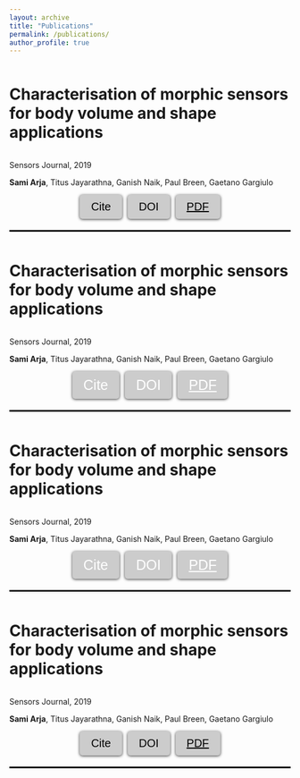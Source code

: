 ```yaml
---
layout: archive
title: "Publications"
permalink: /publications/
author_profile: true
---
```


<div style="display: flex; align-items: center;">
  <h1 style="font-size: 28px;">Characterisation of morphic sensors for body volume and shape applications</h1>
  <!-- <img src="/images/paper1.png" style="width: 300px; height: 300px; margin-left: 20px;"> -->
</div>


<p>Sensors Journal, 2019</p>
<p><strong>Sami Arja</strong>, Titus Jayarathna, Ganish Naik, Paul Breen, Gaetano Gargiulo</p>

<style>
  .button-container {
    display: flex;
    justify-content: center;
    gap: 10px;
    margin-bottom: 20px;
  }
  .button {
    background-color: green;
    border: none;
    color: black;
    padding: 8px 16px;
    text-align: center;
    text-decoration: none;
    display: inline-block;
    font-size: 18px;
    margin: 0;
    cursor: pointer;
    border-radius: 5px;
    transition: background-color 0.3s ease;
    box-shadow: 0px 1px 5px rgba(0, 0, 0, 0.8);
  }
  .button:hover {
    background-color: #006400;
  }
  .button:active {
    box-shadow: inset 0px 1px 5px rgba(0, 0, 0, 0.2);
  }
  .button a {
    color: black;
  }
</style>

<script>
  function copyDOI() {
    var doiLink = "https://doi.org/10.3390/s20010090";
    copyToClipboard(doiLink);
  }
  function copyToClipboard(text) {
    var textarea = document.createElement("textarea");
    textarea.value = text;
    document.body.appendChild(textarea);
    textarea.select();
    document.execCommand("copy");
    document.body.removeChild(textarea);
    alert("Copied to clipboard: " + text);
  }
</script>

<div class="button-container">
  <button class="button" onclick="copyToClipboard('Text to be copied')" style="color: black; font-size: 20px;">Cite</button>
  <button class="button" onclick="copyDOI()" style="color: black; font-size: 20px;">DOI</button>
  <button class="button"><a href="https://pdfs.semanticscholar.org/5b6f/de4216f65d88bff0b6bbce2c31b687d410a1.pdf?_gl=1*11wka38*_ga*NjkwMDkyNDczLjE2ODIyNTY1Nzk.*_ga_H7P4ZT52H5*MTY4MjY1MTMwMC41LjAuMTY4MjY1MTY1OS4wLjAuMA" style="color: black; font-size: 20px;">PDF</a></button>
  <!-- <button class="button"><a href="https://example.com">Code</a></button> -->
</div>

<hr style="border:1px solid black">





<div style="display: flex; align-items: center;">
  <h1 style="font-size: 28px;">Characterisation of morphic sensors for body volume and shape applications</h1>
  <!-- <img src="/images/paper1.png" style="width: 300px; height: 300px; margin-left: 20px;"> -->
</div>


<p>Sensors Journal, 2019</p>
<p><strong>Sami Arja</strong>, Titus Jayarathna, Ganish Naik, Paul Breen, Gaetano Gargiulo</p>

<style>
  .button-container {
    display: flex;
    justify-content: center;
    gap: 10px;
    margin-bottom: 20px;
  }
  .button {
    background-color: #cccccc;
    border: none;
    color: white;
    padding: 10px 20px;
    text-align: center;
    text-decoration: none;
    display: inline-block;
    font-size: 25px;
    margin: 0;
    cursor: pointer;
    border-radius: 5px;
    transition: background-color 0.3s ease;
    box-shadow: 0px 1px 5px rgba(0, 0, 0, 0.8);
  }
  .button:hover {
    background-color: #999999;
  }
  .button:active {
    box-shadow: inset 0px 1px 5px rgba(0, 0, 0, 0.2);
  }
  .button a {
    color: white;
  }
</style>

<script>
  function copyDOI() {
    var doiLink = "https://doi.org/10.3390/s20010090";
    copyToClipboard(doiLink);
  }
  function copyCitation() {
    fetch('characterisation_fabric_band.bib')
      .then(response => response.text())
      .then(text => {
        copyToClipboard(text);
      })
      .catch(error => console.log(error));
  }
  function copyToClipboard(text) {
    var textarea = document.createElement("textarea");
    textarea.value = text;
    document.body.appendChild(textarea);
    textarea.select();
    document.execCommand("copy");
    document.body.removeChild(textarea);
    alert("Copied to clipboard: " + text);
  }
</script>

<div class="button-container">
  <button class="button" onclick="copyCitation()">Cite</button>
  <button class="button" onclick="copyDOI()">DOI</button>
  <button class="button"><a href="https://pdfs.semanticscholar.org/5b6f/de4216f65d88bff0b6bbce2c31b687d410a1.pdf?_gl=1*11wka38*_ga*NjkwMDkyNDczLjE2ODIyNTY1Nzk.*_ga_H7P4ZT52H5*MTY4MjY1MTMwMC41LjAuMTY4MjY1MTY1OS4wLjAuMA">PDF</a></button>
  <!-- <button class="button"><a href="https://example.com">Code</a></button> -->
</div>


<hr style="border:1px solid black">




<div style="display: flex; align-items: center;">
  <h1 style="font-size: 28px;">Characterisation of morphic sensors for body volume and shape applications</h1>
  <!-- <img src="/images/paper1.png" style="width: 300px; height: 300px; margin-left: 20px;"> -->
</div>


<p>Sensors Journal, 2019</p>
<p><strong>Sami Arja</strong>, Titus Jayarathna, Ganish Naik, Paul Breen, Gaetano Gargiulo</p>

<style>
  .button-container {
    display: flex;
    justify-content: center;
    gap: 10px;
    margin-bottom: 20px;
  }
  .button {
    background-color: #cccccc;
    border: none;
    color: white;
    padding: 10px 20px;
    text-align: center;
    text-decoration: none;
    display: inline-block;
    font-size: 25px;
    margin: 0;
    cursor: pointer;
    border-radius: 5px;
    transition: background-color 0.3s ease;
    box-shadow: 0px 1px 5px rgba(0, 0, 0, 0.8);
  }
  .button:hover {
    background-color: #999999;
  }
  .button:active {
    box-shadow: inset 0px 1px 5px rgba(0, 0, 0, 0.2);
  }
  .button a {
    color: white;
  }
</style>

<script>
  function copyDOI() {
    var doiLink = "https://doi.org/10.3390/s20010090";
    copyToClipboard(doiLink);
  }
  function copyCitation() {
    fetch('characterisation_fabric_band.bib')
      .then(response => response.text())
      .then(text => {
        copyToClipboard(text);
      })
      .catch(error => console.log(error));
  }
  function copyToClipboard(text) {
    var textarea = document.createElement("textarea");
    textarea.value = text;
    document.body.appendChild(textarea);
    textarea.select();
    document.execCommand("copy");
    document.body.removeChild(textarea);
    alert("Copied to clipboard: " + text);
  }
</script>

<div class="button-container">
  <button class="button" onclick="copyCitation()">Cite</button>
  <button class="button" onclick="copyDOI()">DOI</button>
  <button class="button"><a href="https://pdfs.semanticscholar.org/5b6f/de4216f65d88bff0b6bbce2c31b687d410a1.pdf?_gl=1*11wka38*_ga*NjkwMDkyNDczLjE2ODIyNTY1Nzk.*_ga_H7P4ZT52H5*MTY4MjY1MTMwMC41LjAuMTY4MjY1MTY1OS4wLjAuMA..">PDF</a></button>
  <!-- <button class="button"><a href="https://example.com">Code</a></button> -->
</div>


<hr style="border:1px solid black">



<div style="display: flex; align-items: center;">
  <h1 style="font-size: 28px;">Characterisation of morphic sensors for body volume and shape applications</h1>
  <!-- <img src="/images/paper1.png" style="width: 300px; height: 300px; margin-left: 20px;"> -->
</div>


<p>Sensors Journal, 2019</p>
<p><strong>Sami Arja</strong>, Titus Jayarathna, Ganish Naik, Paul Breen, Gaetano Gargiulo</p>

<style>
  .button-container {
    display: flex;
    justify-content: center;
    gap: 10px;
    margin-bottom: 20px;
  }
  .button {
    background-color: #cccccc;
    border: none;
    color: white;
    padding: 10px 20px;
    text-align: center;
    text-decoration: none;
    display: inline-block;
    font-size: 25px;
    margin: 0;
    cursor: pointer;
    border-radius: 5px;
    transition: background-color 0.3s ease;
    box-shadow: 0px 1px 5px rgba(0, 0, 0, 0.8);
  }
  .button:hover {
    background-color: #999999;
  }
  .button:active {
    box-shadow: inset 0px 1px 5px rgba(0, 0, 0, 0.2);
  }
  .button a {
    color: white;
  }
</style>

<script>
  function copyDOI() {
    var doiLink = "https://doi.org/10.3390/s20010090";
    copyToClipboard(doiLink);
  }
  function copyCitation() {
    fetch('characterisation_fabric_band.bib')
      .then(response => response.text())
      .then(text => {
        copyToClipboard(text);
      })
      .catch(error => console.log(error));
  }
  function copyToClipboard(text) {
    var textarea = document.createElement("textarea");
    textarea.value = text;
    document.body.appendChild(textarea);
    textarea.select();
    document.execCommand("copy");
    document.body.removeChild(textarea);
    alert("Copied to clipboard: " + text);
  }
</script>

<div class="button-container">
  <button class="button" onclick="copyToClipboard('Text to be copied')" style="color: black; font-size: 20px;">Cite</button>
  <button class="button" onclick="copyDOI()" style="color: black; font-size: 20px;">DOI</button>
  <button class="button"><a href="https://pdfs.semanticscholar.org/5b6f/de4216f65d88bff0b6bbce2c31b687d410a1.pdf?_gl=1*11wka38*_ga*NjkwMDkyNDczLjE2ODIyNTY1Nzk.*_ga_H7P4ZT52H5*MTY4MjY1MTMwMC41LjAuMTY4MjY1MTY1OS4wLjAuMA" style="color: black; font-size: 20px;">PDF</a></button>
  <!-- <button class="button"><a href="https://example.com">Code</a></button> -->
</div>

<hr style="border:1px solid black">
